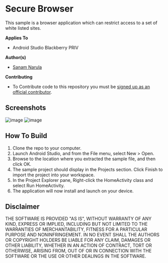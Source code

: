 # Secure Browser

This sample is a browser application which can restrict access to a set
of white listed sites.

**Applies To**
* Android Studio Blackberry PRIV

**Author(s)**
* [Sanam Narula](https://github.com/narulasanam)

**Contributing**
* To Contribute code to this repository you must be [signed up as an official contributor](http://blackberry.github.com/howToContribute.html).

## Screenshots ##
![image](https://gitlab.rim.net/snarula/securebrowser/raw/master/screenshots/screenshot1.png)        ![image](https://gitlab.rim.net/snarula/securebrowser/raw/master/screenshots/screenshot2.png)

## How To Build

1. Clone the repo to your computer.
2. Launch Android Studio, and from the File menu, select New > Open.
3. Browse to the location where you extracted the sample file, and then click OK.
4. The sample project should display in the Projects section. Click Finish to 
   import the project into your workspace.
5. In the Project Explorer pane, Right-click the HomeActivity class and select 
   Run HomeActivity.
6. The application will now install and launch on your device.

## Disclaimer

THE SOFTWARE IS PROVIDED "AS IS", WITHOUT WARRANTY OF ANY KIND, EXPRESS OR IMPLIED, INCLUDING BUT NOT LIMITED TO THE WARRANTIES OF MERCHANTABILITY, FITNESS FOR A PARTICULAR PURPOSE AND NONINFRINGEMENT. IN NO EVENT SHALL THE AUTHORS OR COPYRIGHT HOLDERS BE LIABLE FOR ANY CLAIM, DAMAGES OR OTHER LIABILITY, WHETHER IN AN ACTION OF CONTRACT, TORT OR OTHERWISE, ARISING FROM, OUT OF OR IN CONNECTION WITH THE SOFTWARE OR THE USE OR OTHER DEALINGS IN THE SOFTWARE.